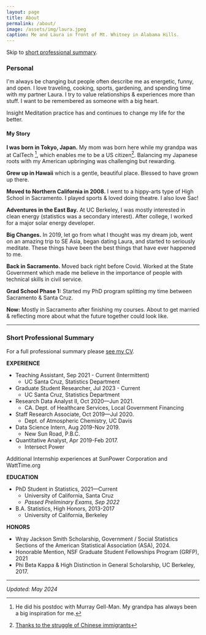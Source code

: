 ```yaml
---
layout: page
title: About
permalink: /about/
image: /assets/img/laura.jpeg
caption: Me and Laura in front of Mt. Whitney in Alabama Hills.
---
```


Skip to [short professional summary](#prof).

### Personal

I'm always be changing but people often describe me as energetic, funny, and open. I love traveling, cooking, sports, gardening, and spending time with my partner Laura.  I try to value relationships & experiences more than stuff. I want to be remembered as someone with a big heart.

Insight Meditation practice has and continues to change my life for the better.

#### My Story

**I was born in Tokyo, Japan.**  My mom was born here while my grandpa was at CalTech [^1], which enables me to be a US citizen[^2]. Balancing my Japanese roots with my American upbringing was challenging but rewarding.

**Grew up in Hawaii** which is a gentle, beautiful place. Blessed to have grown up there.

**Moved to Northern California in 2008.** I went to a hippy-arts type of High School in Sacramento. I played sports & loved doing theatre. I also love Sac!

**Adventures in the East Bay.** At UC Berkeley, I was mostly interested in clean energy (statistics was a secondary interest).  After college, I worked for a major solar energy developer.

**Big Changes.** In 2019, let go from what I thought was my dream job, went on an amazing trip to SE Asia, began dating Laura, and started to seriously meditate. These things have been the best things that have ever happened to me.

**Back in Sacramento.** Moved back right before Covid. Worked at the State Government which made me believe in the importance of people with technical skills in civil service.

**Grad School Phase 1:**  Started my PhD program splitting my time between Sacramento & Santa Cruz.

**Now:** Mostly in Sacramento after finishing my courses. About to get married & reflecting more about what the future together could look like.

***

### <a name="prof"></a> Short Professional Summary

For a full professional summary please [see my CV](https://drive.google.com/open?id=13cD5LtQDNS5w-2_u3KhCg6FHuc-tV9b5&usp=drive_fs).


**EXPERIENCE**
* Teaching Assistant, Sep 2021 - Current (Intermittent)
  - UC Santa Cruz, Statistics Department
* Graduate Student Researcher, Jul 2023 - Current
    - UC Santa Cruz, Statistics Department
* Research Data Analyst II, Oct 2020—Jun 2021.
  - CA. Dept. of Healthcare Services, Local Government Financing
* Staff Research Associate, Oct 2019—Jul 2020.
  - Dept. of Atmospheric Chemistry, UC Davis
* Data Science Intern, Aug 2019-Nov 2019.
  - New Sun Road, P.B.C.
* Quantitative Analyst, Apr 2019-Feb 2017.
  - Intersect Power

Additional Internship experiences at SunPower Corporation and WattTime.org

**EDUCATION**
* PhD Student in Statistics,  2021—Current
  - University of California, Santa Cruz
  - *Passed Preliminary Exams, Sep 2022*
* B.A. Statistics, High Honors, 2013-2017
  - University of California, Berkeley

**HONORS**
* Wray Jackson Smith Scholarship, Government / Social Statistics Sections of the American Statistical Association (ASA), 2024.
* Honorable Mention, NSF Graduate Student Fellowships Program (GRFP), 2021
* Phi Beta Kappa & High Distinction in General Scholarship, UC Berkeley, 2017.


***

*Updated: May 2024*

[^1]: He did his postdoc with Murray Gell-Man.  My grandpa has always been a big inspiration for me.
[^2]: [Thanks to the struggle of Chinese immigrants](https://en.wikipedia.org/wiki/United_States_v._Wong_Kim_Ark)
